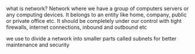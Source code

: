 what is network?
Network where we have a group of computers servers or any computing devices. It belongs to an entity like home, company, public or private office etc. It should be completely under our control with tight firewalls, internet connections, inbound and outbound etc

we use to divide a network into smaller parts called subnets for better maintenance and security


